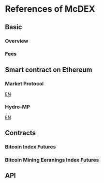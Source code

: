 # References of McDEX

## Basic

### Overview

### Fees

## Smart contract on Ethereum

### Market Protocol

[EN](market-protocol-en.md)

### Hydro-MP

[EN](hydro-mp-en.md)

## Contracts

### Bitcoin Index Futures

### Bitcoin Mining Eeranings Index Futures

## API
